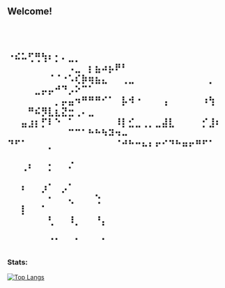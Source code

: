 ##                           Welcome!⠀⠀⠀⠀⠀⠀⠀⠀⠀⠀⠀⠀⠀⠀⠀⠀⠀⠀⠀⠀⠀⠀⠀⠀⠀⠀⠀⠀⠀⠀⠀⠀⠀⠀⠀⠀⠀⠀⠀⠀⠀
⠐⠮⠥⢋⢛⢳⠆⡂⠄⣀⡀⠀⠀⠀⠀⠀⠀⠀⠀⠀⠀⠀⠀⠀⠀⠀⠀⠀⠀⠀⠀⠀⠀⠀⠀⠀⠀⠀⠀⠀⠀⠠⣀⠀⡆⣦⠴⡦⠟⠃
⠀⠀⠀⠀⠀⠀⠈⠈⠐⠡⢎⡷⢶⣦⣄⠀⠀⢀⣀⠀⠀⠀⠀⠀⠀⠀⠀⠀⠀⠀⡀⠀⠀⠀⠀⠀⣀⡤⡤⠚⠙⡠⠕⠉⠁⠀⠀⠀⠀⠀
⠀⠀⠀⠀⠀⠀⠀⡀⡤⣤⠲⠛⠛⠛⠊⠁⠀⡧⠺⠐⠀⠀⠀⢠⠀⠀⠀⠀⠀⠰⢳⠀⠀⠀⠀⠛⠮⡻⣇⣆⣝⣒⢀⠄⣀⠀⠀⠀⠀⠀
⠀⠀⣤⣰⡆⡋⠇⠑⠀⠁⠀⠀⠀⠀⠀⠀⠸⡇⣊⣀⢀⡀⣀⣼⣇⠀⠀⠀⠀⡊⣸⠆⠀⠀⠀⠀⠀⠀⠀⠀⠀⠉⠉⠁⠓⠓⠳⠽⠲⠤
⠙⠋⠁⠀⠀⠀⡀⠀⠀⠀⠀⠀⠀⠀⠀⠀⠈⠚⠓⠒⠦⠆⠖⠊⠙⠓⠶⠖⠛⠋⠁⠀⠀⠀⠀⠀⠀⠀⠀⠀⠀⠀⠀⠀⠀⠀⠀⠀⠀⠀
⠀⠀⢀⠆⠀⠀⡂⠀⠀⠌⠀⠀⠀⠀⠀⠀⠀⠀⠀⠀⠀⠀⠀⠀⠀⠀⠀⠀⠀⠀⠀⠀⠀⠀⠀⠀⠀⠀⠀⠀⠀⠀⠀⠀⠀⠀⠀⠀⠀⠀
⠀⠀⠆⠀⠀⡰⠁⠀⡠⠁⠀⠀⠀⠀⠀⠀⠀⠀⠀⠀⠀⠀⠀⠀⠀⠀⠀⠀⠀⠀⠀⠀⠀⠀⠀⠀⠀⠀⠂⠀⠀⢄⠀⠀⠀⢑⠀⠀⠀⠀
⠀⠀⡇⠀⠀⠁⠀⠀⠀⠀⠀⠀⠀⠀⠀⠀⠀⠀⠀⠀⠀⠀⠀⠀⠀⠀⠀⠀⠀⠀⠀⠀⠀⠀⠀⠀⠀⠀⢃⠀⠀⠸⡀⠀⠀⠘⡄⠀⠀⠀
⠀⠀⠀⠀⠀⠀⠀⠀⠀⠀⠀⠀⠀⠀⠀⠀⠀⠀⠀⠀⠀⠀⠀⠀⠀⠀⠀⠀⠀⠀⠀⠀⠀⠀⠀⠀⠀⠀⠈⠁⠀⠀⠁⠀⠀⠀⠁⠀⠀⠀ 
---
### Stats:
[![Top Langs](https://github-readme-stats.vercel.app/api/top-langs/?username=Rizuuno-exe&layout=compact&theme=vision-friendly-dark)](https://github.com/anuraghazra/github-readme-stats)
⠀⠀⠀⠀⠀⠀⠀⠀⠀⠀⠀⠀⠀⠀⠀⠀⠀⠀⠀⠀⠀⠀⠀
